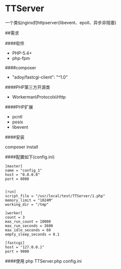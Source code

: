 # TTServer
一个类似nginx的httpserver(libevent、epoll、异步非阻塞)

##需求

####软件

* PHP-5.4+
* php-fpm

####composer

* "adoy/fastcgi-client": "^1.0"

####PHP第三方开源类

* Workerman\Protocols\Http

####PHP扩展

* pcntl
* posix
* libevent

####安装

composer install

####配置如下(config.ini)
```
[master]
name = "config_1"
host = "0.0.0.0"
port = 8080


[run]
script_file = "/usr/local/test/TTServer/1.php"
memory_limit = "1024M"
working_dir = "/tmp"

[worker]
count = 3
max_run_count = 10000
max_run_seconds = 3600
max_idle_seconds = 60
empty_sleep_seconds = 0.1

[fastcgi]
host = "127.0.0.1"
port = 9000
```
####使用
php TTServer.php config.ini
